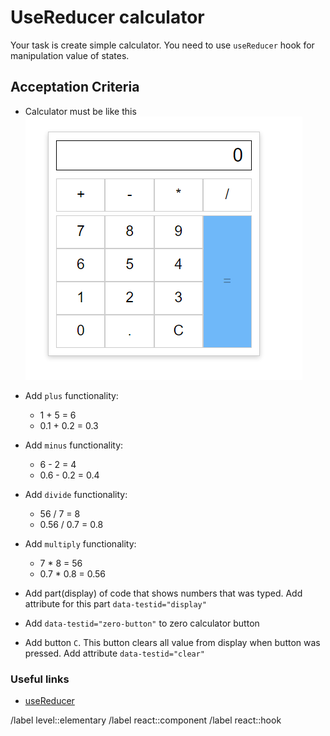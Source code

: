 # UseReducer calculator

Your task is create simple calculator. You need to use `useReducer` hook for manipulation value of states.

## Acceptation Criteria

- Calculator must be like this
![Calculator](image.png)

- Add `plus` functionality:
  - 1 + 5 = 6
  - 0.1 + 0.2 = 0.3

- Add `minus` functionality:
  - 6 - 2 = 4
  - 0.6 - 0.2 = 0.4

- Add `divide` functionality:
  - 56 / 7 = 8
  - 0.56 / 0.7 = 0.8

- Add `multiply` functionality:
  - 7 * 8 = 56
  - 0.7 * 0.8 = 0.56

- Add part(display) of code that shows numbers that was typed. Add attribute for this part `data-testid="display"`
- Add `data-testid="zero-button"` to zero calculator button  
- Add button `C`. This button clears all value from display when button was pressed. Add attribute `data-testid="clear"`

### Useful links

- [useReducer](https://react.dev/reference/react/useReducer)

/label level::elementary
/label react::component
/label react::hook
